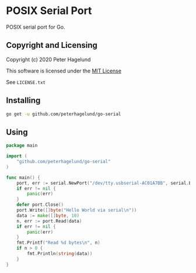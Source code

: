 # POSIX Serial Port

POSIX serial port for Go.

## Copyright and Licensing

Copyright (c) 2020 Peter Hagelund

This software is licensed under the [MIT License](https://en.wikipedia.org/wiki/MIT_License)

See `LICENSE.txt`

## Installing

```bash
go get -u github.com/peterhagelund/go-serial
```

## Using
```go
package main

import (
	"github.com/peterhagelund/go-serial"
)

func main() {
	port, err := serial.NewPort("/dev/tty.usbserial-AC01A7BB", serial.BaudRate9600, serial.ParityNone, serial.DataBits8, serial.StopBits1)
	if err != nil {
		panic(err)
	}
	defer port.Close()
	port.Write([]byte("Hello World via serial\n"))
	data := make([]byte, 10)
	n, err := port.Read(data)
	if err != nil {
		panic(err)
	}
	fmt.Printf("Read %d bytes\n", n)
	if n > 0 {
		fmt.Println(string(data))
	}
}
```
